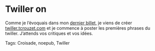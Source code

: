 # Twiller on

Comme je l’évoquais dans mon [dernier billet](http://blog.tcrouzet.com/2008/12/21/du-keitai-shousetsu-au-twiller/), je viens de créer [twiller.tcrouzet.com](http://twiller.tcrouzet.com/) et je commence à poster les premières phrases du twiller. J’attends vos critiques et vos idées.

Tags: Croisade, noepub, Twiller